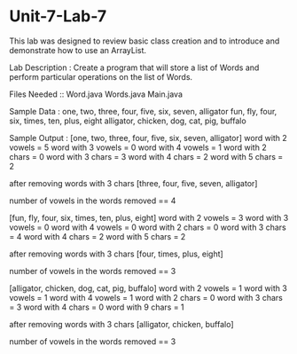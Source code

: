 # Unit-7-Lab-7
This lab was designed to review basic class creation and to introduce and demonstrate how to use an ArrayList.  


Lab Description :   Create a program that will store a list of Words and perform particular operations on the list of Words.


Files Needed ::
Word.java
Words.java
Main.java

Sample Data : 
one, two, three, four, five, six, seven, alligator
fun, fly, four, six, times, ten, plus, eight
alligator, chicken, dog, cat, pig, buffalo


Sample Output : 
[one, two, three, four, five, six, seven, alligator]
word with 2 vowels = 5
word with 3 vowels = 0
word with 4 vowels = 1
word with 2 chars = 0
word with 3 chars = 3
word with 4 chars = 2
word with 5 chars = 2

after removing words with 3 chars 
[three, four, five, seven, alligator]

number of vowels in the words removed == 4



[fun, fly, four, six, times, ten, plus, eight]
word with 2 vowels = 3
word with 3 vowels = 0
word with 4 vowels = 0
word with 2 chars = 0
word with 3 chars = 4
word with 4 chars = 2
word with 5 chars = 2

after removing words with 3 chars 
[four, times, plus, eight]

number of vowels in the words removed == 3



[alligator, chicken, dog, cat, pig, buffalo]
word with 2 vowels = 1
word with 3 vowels = 1
word with 4 vowels = 1
word with 2 chars = 0
word with 3 chars = 3
word with 4 chars = 0
word with 9 chars = 1

after removing words with 3 chars 
[alligator, chicken, buffalo]

number of vowels in the words removed == 3

